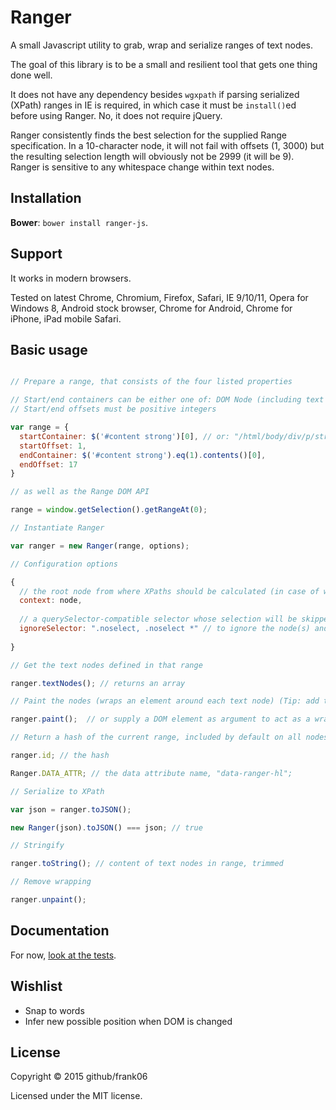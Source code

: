 # Ranger

A small Javascript utility to grab, wrap and serialize ranges of text nodes.

The goal of this library is to be a small and resilient tool that gets one thing done well.

It does not have any dependency besides `wgxpath` if parsing serialized (XPath) ranges in IE is required, in which case it must be `install()`ed before using Ranger. No, it does not require jQuery.

Ranger consistently finds the best selection for the supplied Range specification. In a 10-character node, it will not fail with offsets (1, 3000) but the resulting selection length will obviously not be 2999 (it will be 9). Ranger is sensitive to any whitespace change within text nodes.

## Installation

**Bower**: `bower install ranger-js`.

## Support

It works in modern browsers.

Tested on latest Chrome, Chromium, Firefox, Safari, IE 9/10/11, Opera for Windows 8, Android stock browser, Chrome for Android, Chrome for iPhone, iPad mobile Safari.

## Basic usage

```js

// Prepare a range, that consists of the four listed properties

// Start/end containers can be either one of: DOM Node (including text nodes) or an XPath to the element
// Start/end offsets must be positive integers

var range = {
  startContainer: $('#content strong')[0], // or: "/html/body/div/p/strong"
  startOffset: 1,
  endContainer: $('#content strong').eq(1).contents()[0],
  endOffset: 17
}

// as well as the Range DOM API

range = window.getSelection().getRangeAt(0);

// Instantiate Ranger

var ranger = new Ranger(range, options);

// Configuration options

{
  // the root node from where XPaths should be calculated (in case of working with an iframe, supply the new document)
  context: node,
  
  // a querySelector-compatible selector whose selection will be skipped when serializing
  ignoreSelector: ".noselect, .noselect *" // to ignore the node(s) and all their children
  
} 

// Get the text nodes defined in that range

ranger.textNodes(); // returns an array

// Paint the nodes (wraps an element around each text node) (Tip: add this CSS: .ranger-hl { background: rgba(255,255,10,0.5); } )

ranger.paint();  // or supply a DOM element as argument to act as a wrapper

// Return a hash of the current range, included by default on all nodes on a data-* attribute

ranger.id; // the hash

Ranger.DATA_ATTR; // the data attribute name, "data-ranger-hl";

// Serialize to XPath

var json = ranger.toJSON();

new Ranger(json).toJSON() === json; // true

// Stringify

ranger.toString(); // content of text nodes in range, trimmed

// Remove wrapping

ranger.unpaint();

```

## Documentation

For now, [look at the tests](https://github.com/frank06/ranger/blob/master/test/tests.js).

## Wishlist

 - Snap to words
 - Infer new possible position when DOM is changed

## License

Copyright © 2015 github/frank06

Licensed under the MIT license.